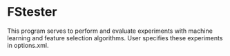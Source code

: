 # FStester
This program serves to perform and evaluate experiments with machine learning and feature selection algorithms. User specifies these experiments in options.xml.
